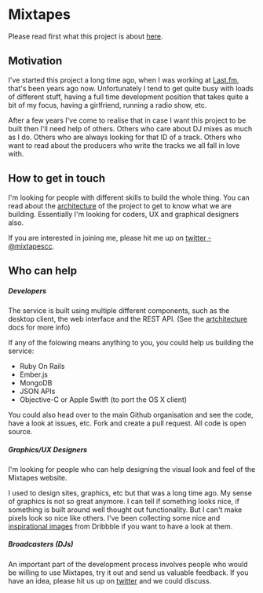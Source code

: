 # Mixtapes

Please read first what this project is about [here](README.md).

## Motivation

I've started this project a long time ago, when I was working at [Last.fm](http://last.fm), that's been years ago now. Unfortunately I tend to get quite busy with loads of different stuff, having a full time development position that takes quite a bit of my focus, having a girlfriend, running a radio show, etc.

After a few years I've come to realise that in case I want this project to be built then I'll need help of others. Others who care about DJ mixes as much as I do. Others who are always looking for that ID of a track. Others who want to read about the producers who write the tracks we all fall in love with.

## How to get in touch

I'm looking for people with different skills to build the whole thing. You can read about the [architecture](README.md) of the project to get to know what we are building. Essentially I'm looking for coders, UX and graphical designers also.

If you are interested in joining me, please hit me up on [twitter - @mixtapescc](twitter.com/mixtapescc).

## Who can help

##### Developers

The service is built using multiple different components, such as the desktop client, the web interface and the REST API. (See the [artchitecture](README.md#architecture) docs for more info)

If any of the folowing means anything to you, you could help us building the service:

* Ruby On Rails
* Ember.js
* MongoDB
* JSON APIs
* Objective-C or Apple Switft (to port the OS X client)

You could also head over to the main Github organisation and see the code, have a look at issues, etc. Fork and create a pull request. All code is open source.

##### Graphics/UX Designers

I'm looking for people who can help designing the visual look and feel of the Mixtapes website.

I used to design sites, graphics, etc but that was a long time ago. My sense of graphics is not so great anymore. I can tell if something looks nice, if something is built around well thought out functionality. But I can't make pixels look so nice like others. I've been collecting some nice and [inspirational images](https://dribbble.com/attilagyorffy/buckets/218757-Tracklist-inspiration) from Dribbble if you want to have a look at them.

##### Broadcasters (DJs)

An important part of the development process involves people who would be willing to use Mixtapes, try it out and send us valuable feedback. If you have an idea, please hit us up on [twitter](http://twitter.com/mixtapescc) and we could discuss.